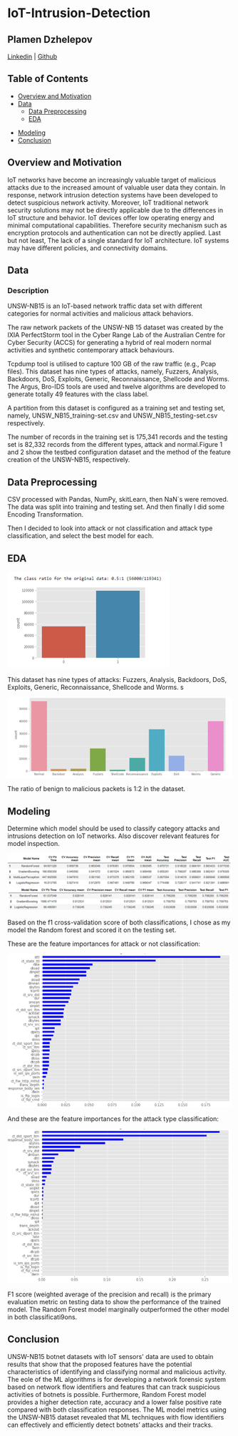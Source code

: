 # IoT-Intrusion-Detection

## Plamen Dzhelepov
[Linkedin](https://www.linkedin.com/in/pdzhelepov) | [Github](https://github.com/plamengj)

## Table of Contents

* [Overview and Motivation](#overview-and-motivation)
* [Data](#data)
  * [Data Preprocessing](#data-preprocessing)
  * [EDA](#eda)
<!-- * [Exploration](#exploration) -->
* [Modeling](#modeling)
* [Conclusion](#conclusion)


## Overview and Motivation
IoT networks have become an increasingly valuable target of malicious attacks due to the increased amount of valuable user data they contain. In response, network intrusion detection systems have been developed to detect suspicious network activity.
Moreover, IoT traditional network security solutions may not be directly applicable due to the differences in IoT structure and behavior. IoT devices offer low operating energy and minimal computational capabilities. Therefore security mechanism such as encryption protocols and authentication can not be directly applied. Last but not least, The lack of a single standard for IoT architecture. IoT systems may have different policies, and connectivity domains.


## Data
### Description
UNSW-NB15 is an IoT-based network traffic data set with different categories for normal activities and malicious attack behaviors. 

The raw network packets of the UNSW-NB 15 dataset was created by the IXIA PerfectStorm tool in the Cyber Range Lab of the Australian Centre for Cyber Security (ACCS) for generating a hybrid of real modern normal activities and synthetic contemporary attack behaviours.

Tcpdump tool is utilised to capture 100 GB of the raw traffic (e.g., Pcap files). This dataset has nine types of attacks, namely, Fuzzers, Analysis, Backdoors, DoS, Exploits, Generic, Reconnaissance, Shellcode and Worms. The Argus, Bro-IDS tools are used and twelve algorithms are developed to generate totally 49 features with the class label.

A partition from this dataset is configured as a training set and testing set, namely, UNSW_NB15_training-set.csv and UNSW_NB15_testing-set.csv respectively.

The number of records in the training set is 175,341 records and the testing set is 82,332 records from the different types, attack and normal.Figure 1 and 2 show the testbed configuration dataset and the method of the feature creation of the UNSW-NB15, respectively.

## Data Preprocessing
CSV processed with Pandas, NumPy, skitLearn, then NaN`s were removed. The data was split into training and testing set. And then finally I did some Encoding Transformation.

Then I decided to look into attack or not classification and attack type classification, and select the best model for each.

<!-- ## Exploration
This section contains plots that demonstrate the types of information that can be gleaned from this data set.

This is a heatmap of the correlation matrix and it shows how the features are correlated with each other and with the target.
<div align='left'>
<img src="figures/heatmap.png">
</div> -->

## EDA
<div align='left'>
<img src='figures/attack_or_not.png'>
</div>

This dataset has nine types of attacks: Fuzzers, Analysis, Backdoors, DoS, Exploits, Generic, Reconnaissance, Shellcode and Worms. s

<div align='left'>
<img src='figures/attack_types.png'>
</div>

The ratio of benign to malicious packets is 1:2 in the dataset.

## Modeling
Determine which model should be used to classify category attacks and intrusions detection on IoT networks. Also discover relevant features for model inspection.

<div align='left'>
<img src='figures/attack_or_not_CV.png'>
</div>

<div align='left'>
<img src='figures/attack_type_CV.png'>
</div>


Based on the f1 cross-validation score of both classifications, I chose as my model the Random forest and scored it on the testing set. 

These are the feature importances for attack or not classification:
<div align='left'>
<img src='figures/fi_attack_or_not.png'>
</div>

And these are the feature importances for the attack type classification:
<div align='left'>
<img src='figures/fi_attack_type.png'>
</div>

<!-- And the confusion matrix:
<div align='left'>
<img src='figures/confusion-matrix.png'>
</div> -->

F1 score (weighted average of the precision and recall) is the primary evaluation metric on testing data to show the performance of the trained model. The Random Forest model marginally outperformed the other model in both classificati9ons. 


## Conclusion
UNSW-NB15 botnet datasets with IoT sensors' data are used to obtain results that show that the proposed features have the potential characteristics of identifying and classifying normal and malicious activity. The eole of the ML algorithms is for developing a network forensic system based on network flow identifiers and features that can track suspicious activities of botnets is possible. Furthermore, Random Forest model provides a higher detection rate, accuracy and a lower false positive rate compared with both classification responses. The ML model metrics using the UNSW-NB15 dataset revealed that ML techniques with flow identifiers can effectively and efficiently detect botnets’ attacks and their tracks.